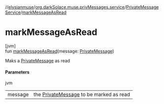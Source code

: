 //[elysianmuse](../../../index.md)/[org.darkSolace.muse.privMessages.service](../index.md)/[PrivateMessageService](index.md)/[markMessageAsRead](mark-message-as-read.md)

# markMessageAsRead

[jvm]\
fun [markMessageAsRead](mark-message-as-read.md)(message: [PrivateMessage](../../org.darkSolace.muse.privMessages.model/-private-message/index.md))

Maks a [PrivateMessage](../../org.darkSolace.muse.privMessages.model/-private-message/index.md) as read

#### Parameters

jvm

| | |
|---|---|
| message | the [PrivateMessage](../../org.darkSolace.muse.privMessages.model/-private-message/index.md) to be marked as read |
